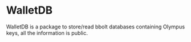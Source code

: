 # WalletDB

WalletDB is a package to store/read bbolt databases containing Olympus keys, all the information is public.